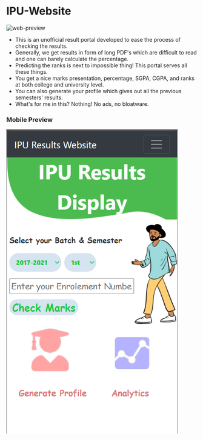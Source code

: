 # IPU-Website

![web-preview](./preview/web-preview.gif)

- This is an unofficial result portal developed to ease the process of checking the results.
- Generally, we get results in form of long PDF's which are difficult to read and one can barely calculate the percentage.
- Predicting the ranks is next to impossible thing! This portal serves all these things.
- You get a nice marks presentation, percentage, SGPA, CGPA, and ranks at both college and university level.
- You can also generate your profile which gives out all the previous semesters' results.
- What's for me in this? Nothing! No ads, no bloatware.

### Mobile Preview

![mobile-preview](./preview/phone-preview.png)
